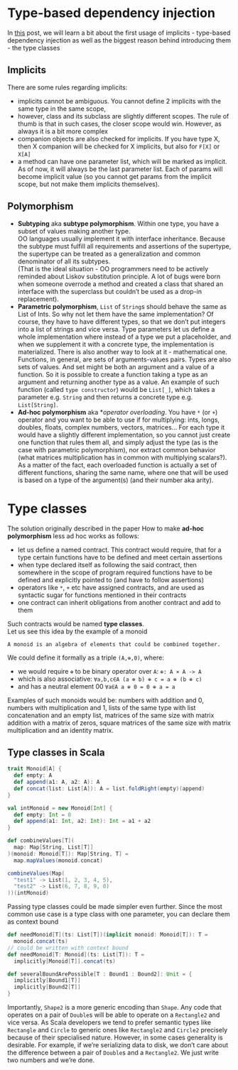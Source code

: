 # Type-based dependency injection 
In [this](https://kubuszok.com/2018/implicits-type-classes-and-extension-methods-part-1/) post, we will learn a bit about 
the first usage of implicits - type-based dependency injection as well as the biggest reason behind introducing them - the type classes

## Implicits
There are some rules regarding implicits:  
 - implicits cannot be ambiguous. You cannot define 2 implicits with the same type in the same scope,
 - however, class and its subclass are slightly different scopes. The rule of thumb is that in such cases,
   the closer scope would win. However, as always it is a bit more complex  
 - companion objects are also checked for implicits. If you have type X, then X companion will be checked for X implicits,
   but also for `F[X]` or `X[A]`  
 - a method can have one parameter list, which will be marked as implicit. As of now, it will always be the last
   parameter list. Each of params will become implicit value (so you cannot get params from the implicit scope,
   but not make them implicits themselves).  

## Polymorphism
 - **Subtyping** aka **subtype polymorphism**. Within one type, you have a subset of values making another type.   
OO languages usually implement it with interface inheritance. Because the subtype must fulfill all requirements and 
assertions of the supertype, the supertype can be treated as a generalization and common denominator of all its subtypes.  
(That is the ideal situation - OO programmers need to be actively reminded about Liskov substitution principle. 
A lot of bugs were born when someone overrode a method and created a class that shared an interface with the superclass 
but couldn’t be used as a drop-in replacement).
 - **Parametric polymorphism**, `List` of `String`s should behave the same as List of Ints. So why not let them have 
the same implementation? Of course, they have to have different types, so that we don’t put integers into a list of 
strings and vice versa. Type parameters let us define a whole implementation where instead of a type we put a placeholder,
and when we supplement it with a concrete type, the implementation is materialized. There is also another way to look 
at it - mathematical one. Functions, in general, are sets of arguments-values pairs. 
Types are also sets of values. And set might be both an argument and a value of a function. 
So it is possible to create a function taking a type as an argument and returning another type as a value. 
An example of such function (called `type constructor`) would be `List[_]`, which takes a parameter 
e.g. `String` and then returns a concrete type e.g. `List[String]`.
 - **Ad-hoc polymorphism** aka **operator overloading*. You have `*` (or `+`) operator and you want to be able to use 
if for multiplying: ints, longs, doubles, floats, complex numbers, vectors, matrices… For each type it would have a 
slightly different implementation, so you cannot just create one function that rules them all, and simply adjust 
the type (as is the case with parametric polymorphism), nor extract common behavior (what matrices multiplication 
has in common with multiplying scalars?).
As a matter of the fact, each overloaded function is actually a set of different functions, sharing the same name, 
where one that will be used is based on a type of the argument(s) (and their number aka arity).

# Type classes
The solution originally described in the paper How to make **ad-hoc polymorphism** less ad hoc works as follows:
- let us define a named contract. This contract would require, that for a type certain functions have to be 
defined and meet certain assertions
- when type declared itself as following the said contract, then somewhere in the scope of program required functions 
have to be defined and explicitly pointed to (and have to follow assertions)
- operators like `*`, `+` etc have assigned contracts, and are used as syntactic sugar for functions mentioned in their contracts
- one contract can inherit obligations from another contract and add to them  

Such contracts would be named **type classes**.    
Let us see this idea by the example of a monoid
```
A monoid is an algebra of elements that could be combined together.
```
We could define it formally as a triple `(A,⊕,0)`, where:
- we would require `⊕` to be binary operator over `A`:
```⊕: A × A -> A ```
- which is also associative:
`∀a,b,c∈A (a ⊕ b) ⊕ c = a ⊕ (b ⊕ c)`
- and has a neutral element 00
`∀a∈A a ⊕ 0 = 0 ⊕ a = a`  
  
Examples of such monoids would be: numbers with addition and 0, numbers with multiplication and 1, lists of the same 
type with list concatenation and an empty list, matrices of the same size with matrix addition with a matrix of zeros, 
square matrices of the same size with matrix multiplication and an identity matrix.

## Type classes in Scala
```scala
trait Monoid[A] {
  def empty: A
  def append(a1: A, a2: A): A
  def concat(list: List[A]): A = list.foldRight(empty)(append)
}

val intMonoid = new Monoid[Int] {
  def empty: Int = 0
  def append(a1: Int, a2: Int): Int = a1 + a2
}

def combineValues[T](
  map: Map[String, List[T]]
)(monoid: Monoid[T]): Map[String, T] =
  map.mapValues(monoid.concat)

combineValues(Map(
  "test1" -> List(1, 2, 3, 4, 5),
  "test2" -> List(6, 7, 8, 9, 0)
))(intMonoid)
```
Passing type classes could be made simpler even further. Since the most common use case is a type class with one parameter, 
you can declare them as context bound
```scala
def needMonoid[T](ts: List[T])(implicit monoid: Monoid[T]): T =
  monoid.concat(ts)
// could be written with context bound
def needMonoid[T: Monoid](ts: List[T]): T =
  implicitly[Monoid[T]].concat(ts)

def severalBoundArePossible[T : Bound1 : Bound2]: Unit = {
  implicitly[Bound1[T]]
  implicitly[Bound2[T]]
}
```
Importantly, `Shape2` is a more generic encoding than `Shape`. Any code that operates on a pair of `Double`s 
will be able to operate on a `Rectangle2` and vice versa. As Scala developers we tend to prefer semantic 
types like `Rectangle` and `Circle` to generic ones like `Rectangle2` and `Circle2` precisely because of their specialised nature.
However, in some cases generality is desirable. For example, if we’re serializing data to disk, we don’t care about 
the difference between a pair of `Double`s and a `Rectangle2`. We just write two numbers and we’re done.
